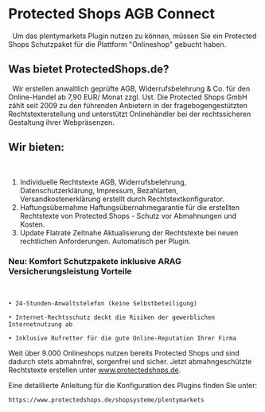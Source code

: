 # Protected Shops AGB Connect
 
Um das plentymarkets Plugin nutzen zu können, müssen Sie ein Protected Shops Schutzpaket für die Plattform "Onlineshop" gebucht haben.

## Was bietet ProtectedShops.de?
 
Wir erstellen anwaltlich geprüfte AGB, Widerrufsbelehrung & Co. für den Online-Handel ab 7,90 EUR/ Monat zzgl. Ust.
Die Protected Shops GmbH zählt seit 2009 zu den führenden Anbietern in der fragebogengestützten Rechtstexterstellung und unterstützt Onlinehändler bei der rechtssicheren Gestaltung ihrer Webpräsenzen.

## Wir bieten:
 
1. Individuelle Rechtstexte
AGB, Widerrufsbelehrung, Datenschutzerklärung, Impressum, Bezahlarten, Versandkostenerklärung erstellt durch Rechtstextkonfigurator.
2. Haftungsübernahme
Haftungsübernahmegarantie für die erstellten Rechtstexte von Protected Shops - Schutz vor Abmahnungen und Kosten.
3. Update Flatrate
Zeitnahe Aktualisierung der Rechtstexte bei neuen rechtlichen Anforderungen. Automatisch per Plugin.

### Neu: Komfort Schutzpakete inklusive ARAG Versicherungsleistung Vorteile
 

    • 24-Stunden-Anwaltstelefon (keine Selbstbeteiligung)

    • Internet-Rechtsschutz deckt die Risiken der gewerblichen Internetnutzung ab

    • Inklusive Rufretter für die gute Online-Reputation Ihrer Firma

Weit über 9.000 Onlineshops nutzen bereits Protected Shops und sind dadurch stets abmahnfrei, sorgenfrei und sicher.
Jetzt abmahngeschützte Rechtstexte erstellen unter www.protectedshops.de.

Eine detaillierte Anleitung für die Konfiguration des Plugins finden Sie unter:

    https://www.protectedshops.de/shopsysteme/plentymarkets